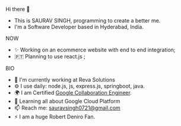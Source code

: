 
Hi there 👋
* This is SAURAV SINGH, programming to create a better me.
* I'm a Software Developer based in Hyderabad, India.

NOW
* ✨ Working on an ecommerce website with end to end integration;
* 🇵🇹 Planning to use react.js ;

BIO
* 🏢 I'm currently working at Reva Solutions
* ⚙️ I use daily: node.js, js, express.js, springboot, java.
* 🌍 I am Certified [Google Collaboration Engineer](https://www.credential.net/72b40f53-1d68-4aa0-986c-f3af8a3c968a?key=26b525ed93b8e073ab2855c0d3e167fcbafdbf1ee6a18bf87c9358b9934ec5b6#gs.wjdzq3).
* 🌱 Learning all about Google Cloud Platform
* 📫 Reach me: sauravsingh0721@gmail.com
* ⚡️ I am a huge Robert Deniro Fan.
